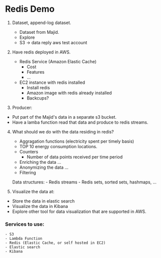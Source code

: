 # Redis Demo

1. Dataset, append-log dataset.
	- Dataset from Majid.
	- Explore
	- S3 -> data reply aws test account


2. Have redis deployed in AWS.
	- Redis Service (Amazon Elastic Cache)
		- Cost
		- Features
		- ...
	- EC2 instance with redis installed
		- Install redis
		- Amazon image with redis already installed
		- Backcups?

3. Producer:
- Put part of the Majid's data in a separate s3 bucket.
- Have a lamba function read that data and produce to redis streams.


4. What should we do with the data residing in redis?
	- Aggragation functions (electricity spent per timely basis)
	- TOP 10 energy consumption locations.
	- Counters
		- Number of data points received per time period
	- Enriching the data ...
	- Anonymizing the data ...
	- Filtering 

	Data structures:
		- Redis streams
		- Redis sets, sorted sets, hashmaps, ...

5. Visualize the data at:
- Store the data in elastic search
- Visualize the data in Kibana
- Explore other tool for data visualization that are supported in AWS.


### Services to use:
	- S3
	- Lambda Function
	- Redis (Elastic Cache, or self hosted in EC2)
	- Elastic search
	- Kibana